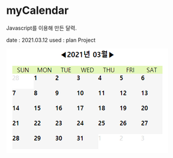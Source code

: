 # myCalendar
Javascript를 이용해 만든 달력.

date : 2021.03.12
used : plan Project

![달력 미리보기](calendar.png)
